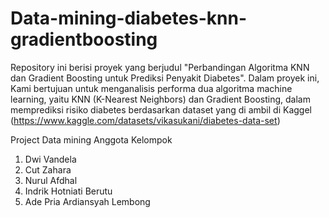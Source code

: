# Data-mining-diabetes-knn-gradientboosting
Repository ini berisi proyek  yang berjudul "Perbandingan Algoritma KNN dan Gradient Boosting untuk Prediksi Penyakit Diabetes". Dalam proyek ini, Kami bertujuan untuk menganalisis performa dua algoritma machine learning, yaitu KNN (K-Nearest Neighbors) dan Gradient Boosting, dalam memprediksi risiko diabetes berdasarkan dataset yang di ambil di Kaggel (https://www.kaggle.com/datasets/vikasukani/diabetes-data-set)

Project Data mining 
Anggota Kelompok
1. Dwi Vandela
2. Cut Zahara
3. Nurul Afdhal
4. Indrik Hotniati Berutu
5. Ade Pria Ardiansyah Lembong
